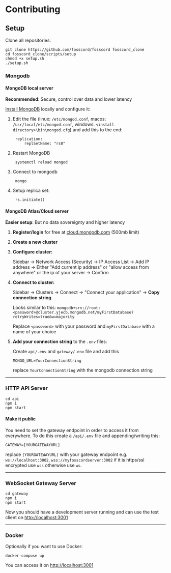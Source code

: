 # Contributing

## Setup

Clone all repositories:

```
git clone https://github.com/fosscord/fosscord fosscord_clone
cd fosscord_clone/scripts/setup
chmod +x setup.sh
./setup.sh
```

### Mongodb

#### MongoDB local server

**Recommended**: Secure, control over data and lower latency

[Install MongoDB](https://docs.mongodb.com/manual/installation/) locally and configure it:

1. Edit the file
(linux: `/etc/mongod.conf`, macos: ``/usr/local/etc/mongod.conf``, windows: ``<install directory>\bin\mongod.cfg``) and add this to the end:

        replication:
            replSetName: "rs0"

2. Restart MongoDB

        systemctl reload mongod

3. Connect to mongodb

        mongo

4. Setup replica set:

        rs.initiate()

#### MongoDB Atlas/Cloud server

**Easier setup**: But no data sovereignty and higher latency

1. **Register/login** for free at [cloud.mongodb.com](https://cloud.mongodb.com/) (500mb limit)

2. **Create a new cluster**

3. **Configure cluster:**

    Sidebar -> Network Access (Security) -> IP Access List -> Add IP address ->
    Either "Add current ip address" or "allow access from anywhere" or the ip of your server -> Confirm

4. **Connect to cluster:**

    Sidebar -> Clusters -> Connect -> "Connect your application" -> **Copy connection string**

    Looks similar to this: `mongodb+srv://root:<password>@cluster.yjecb.mongodb.net/myFirstDatabase?retryWrites=true&w=majority`

    Replace `<password>` with your password and `myFirstDatabase` with a name of your choice

5. **Add your connection string** to the `.env` files:

    Create `api/.env` and `gateway/.env` file and add this

    ```
    MONGO_URL=YourConnectionString
    ```

    replace `YourConnectionString` with the mongodb connection string

---

### HTTP API Server

```
cd api
npm i
npm start
```

#### Make it public
You need to set the gateway endpoint in order to access it from everywhere.
To do this create a ``/api/.env`` file and appending/writing this:
```
GATEWAY=[YOURGATEWAYURL]
```
replace ``[YOURGATEWAYURL]`` with your gateway endpoint e.g. ``ws://localhost:3002``, ``wss://myfosscordserver:3002``
if it is https/ssl encrypted use ``wss`` otherwise use ``ws``.

---

### WebSocket Gateway Server

```
cd gateway
npm i
npm start
```

Now you should have a development server running and can use the test client on [http://localhost:3001](http://localhost:3001)

---

### Docker

Optionally if you want to use Docker:

```
docker-compose up
```
You can access it on [http://localhost:3001](http://localhost:3001)

